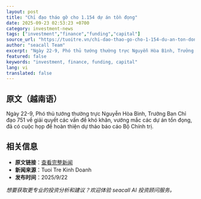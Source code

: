 ```yaml
---
layout: post
title: "Chỉ đạo tháo gỡ cho 1.154 dự án tồn đọng"
date: 2025-09-23 02:53:23 +0700
category: investment-news
tags: ["investment","finance","funding","capital"]
source_url: "https://tuoitre.vn/chi-dao-thao-go-cho-1-154-du-an-ton-dong-20250922192258131.htm"
author: "seacall Team"
excerpt: "Ngày 22-9, Phó thủ tướng thường trực Nguyễn Hòa Bình, Trưởng Ban Chỉ đạo 751 về giải quyết các vấn đề khó khăn, vướng mắc các dự án tồn đọng, đã có cuộc họp để hoàn thiện dự thảo báo cáo Bộ Chính trị...."
featured: false
keywords: "investment, finance, funding, capital"
lang: vi
translated: false
---
```


## 原文（越南语）

Ngày 22-9, Phó thủ tướng thường trực Nguyễn Hòa Bình, Trưởng Ban Chỉ đạo 751 về giải quyết các vấn đề khó khăn, vướng mắc các dự án tồn đọng, đã có cuộc họp để hoàn thiện dự thảo báo cáo Bộ Chính trị.

## 相关信息

- **原文链接**：[查看完整新闻](https://tuoitre.vn/chi-dao-thao-go-cho-1-154-du-an-ton-dong-20250922192258131.htm)
- **新闻来源**：Tuoi Tre Kinh Doanh
- **发布时间**：2025/9/22

*想要获取更专业的投资分析和建议？欢迎体验 seacall AI 投资顾问服务。*